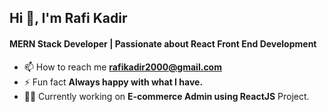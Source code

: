 <h2>Hi 👋, I'm Rafi Kadir</h2>
<h4>MERN Stack Developer | Passionate about React Front End Development</h4>

- 📫 How to reach me **rafikadir2000@gmail.com**
- ⚡ Fun fact **Always happy with what I have.**
- 👨‍💻 Currently working on **E-commerce Admin using ReactJS** Project.
